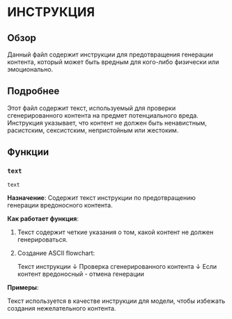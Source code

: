 # ИНСТРУКЦИЯ

## Обзор

Данный файл содержит инструкции для предотвращения генерации контента, который может быть вредным для кого-либо физически или эмоционально.

## Подробнее

Этот файл содержит текст, используемый для проверки сгенерированного контента на предмет потенциального вреда. Инструкция указывает, что контент не должен быть ненавистным, расистским, сексистским, непристойным или жестоким.

## Функции

### `text`

```python
text
```

**Назначение**: Содержит текст инструкции по предотвращению генерации вредоносного контента.

**Как работает функция**:

1.  Текст содержит четкие указания о том, какой контент не должен генерироваться.

2.  Создание ASCII flowchart:

    Текст инструкции
    ↓
    Проверка сгенерированного контента
    ↓
    Если контент вредоносный - отмена генерации

**Примеры**:

Текст используется в качестве инструкции для модели, чтобы избежать создания нежелательного контента.